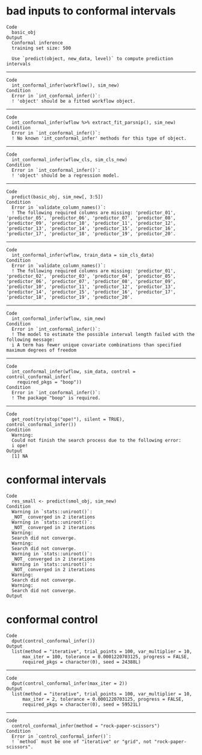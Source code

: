 # bad inputs to conformal intervals

    Code
      basic_obj
    Output
      Conformal inference
      training set size: 500 
      
      Use `predict(object, new_data, level)` to compute prediction intervals

---

    Code
      int_conformal_infer(workflow(), sim_new)
    Condition
      Error in `int_conformal_infer()`:
      ! 'object' should be a fitted workflow object.

---

    Code
      int_conformal_infer(wflow %>% extract_fit_parsnip(), sim_new)
    Condition
      Error in `int_conformal_infer()`:
      ! No known 'int_conformal_infer' methods for this type of object.

---

    Code
      int_conformal_infer(wflow_cls, sim_cls_new)
    Condition
      Error in `int_conformal_infer()`:
      ! 'object' should be a regression model.

---

    Code
      predict(basic_obj, sim_new[, 3:5])
    Condition
      Error in `validate_column_names()`:
      ! The following required columns are missing: 'predictor_01', 'predictor_05', 'predictor_06', 'predictor_07', 'predictor_08', 'predictor_09', 'predictor_10', 'predictor_11', 'predictor_12', 'predictor_13', 'predictor_14', 'predictor_15', 'predictor_16', 'predictor_17', 'predictor_18', 'predictor_19', 'predictor_20'.

---

    Code
      int_conformal_infer(wflow, train_data = sim_cls_data)
    Condition
      Error in `validate_column_names()`:
      ! The following required columns are missing: 'predictor_01', 'predictor_02', 'predictor_03', 'predictor_04', 'predictor_05', 'predictor_06', 'predictor_07', 'predictor_08', 'predictor_09', 'predictor_10', 'predictor_11', 'predictor_12', 'predictor_13', 'predictor_14', 'predictor_15', 'predictor_16', 'predictor_17', 'predictor_18', 'predictor_19', 'predictor_20'.

---

    Code
      int_conformal_infer(wflow, sim_new)
    Condition
      Error in `int_conformal_infer()`:
      ! The model to estimate the possible interval length failed with the following message:
      i A term has fewer unique covariate combinations than specified maximum degrees of freedom

---

    Code
      int_conformal_infer(wflow, sim_data, control = control_conformal_infer(
        required_pkgs = "boop"))
    Condition
      Error in `int_conformal_infer()`:
      ! The package "boop" is required.

---

    Code
      get_root(try(stop("ope!"), silent = TRUE), control_conformal_infer())
    Condition
      Warning:
      Could not finish the search process due to the following error:
      i ope!
    Output
      [1] NA

# conformal intervals

    Code
      res_small <- predict(smol_obj, sim_new)
    Condition
      Warning in `stats::uniroot()`:
      _NOT_ converged in 2 iterations
      Warning in `stats::uniroot()`:
      _NOT_ converged in 2 iterations
      Warning:
      Search did not converge.
      Warning:
      Search did not converge.
      Warning in `stats::uniroot()`:
      _NOT_ converged in 2 iterations
      Warning in `stats::uniroot()`:
      _NOT_ converged in 2 iterations
      Warning:
      Search did not converge.
      Warning:
      Search did not converge.
    Output
      

# conformal control

    Code
      dput(control_conformal_infer())
    Output
      list(method = "iterative", trial_points = 100, var_multiplier = 10, 
          max_iter = 100, tolerance = 0.0001220703125, progress = FALSE, 
          required_pkgs = character(0), seed = 24388L)

---

    Code
      dput(control_conformal_infer(max_iter = 2))
    Output
      list(method = "iterative", trial_points = 100, var_multiplier = 10, 
          max_iter = 2, tolerance = 0.0001220703125, progress = FALSE, 
          required_pkgs = character(0), seed = 59521L)

---

    Code
      control_conformal_infer(method = "rock-paper-scissors")
    Condition
      Error in `control_conformal_infer()`:
      ! `method` must be one of "iterative" or "grid", not "rock-paper-scissors".

